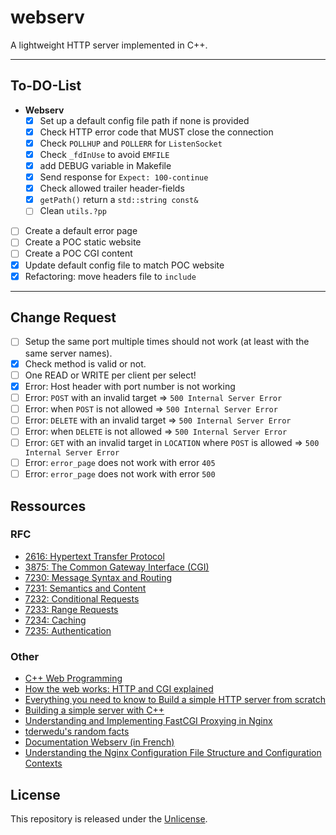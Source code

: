 # webserv
A lightweight HTTP server implemented in C++.

---

## To-DO-List

 - **Webserv**
 	- [x] Set up a default config file path if none is provided
	- [x] Check HTTP error code that MUST close the connection
	- [x] Check `POLLHUP` and `POLLERR` for `ListenSocket`
	- [x] Check `_fdInUse` to avoid `EMFILE`
	- [x] add DEBUG variable in Makefile
	- [x] Send response for `Expect: 100-continue`
	- [x] Check allowed trailer header-fields
	- [x] `getPath()` return a `std::string const&`
	- [ ] Clean `utils.?pp`
 - [ ] Create a default error page
 - [ ] Create a POC static website
 - [ ] Create a POC CGI content
 - [x] Update default config file to match POC website
 - [x] Refactoring: move headers file to `include`

---

## Change Request
- [ ] Setup the same port multiple times should not work (at least with the same server names).
- [x] Check method is valid or not.
- [ ] One READ or WRITE per client per select!
- [x] Error: Host header with port number is not working
- [ ] Error: `POST` with an invalid target => `500 Internal Server Error`
- [ ] Error: when `POST` is not allowed => `500 Internal Server Error`
- [ ] Error: `DELETE` with an invalid target => `500 Internal Server Error`
- [ ] Error: when `DELETE` is not allowed => `500 Internal Server Error`
- [ ] Error: `GET` with an invalid target in `LOCATION` where `POST` is allowed => `500 Internal Server Error`
- [ ] Error: `error_page` does not work with error `405`
- [ ] Error: `error_page` does not work with error `500`

## Ressources

### RFC

- [2616: Hypertext Transfer Protocol](https://www.rfc-editor.org/rfc/pdfrfc/rfc2616.txt.pdf)
- [3875: The Common Gateway Interface (CGI)](https://www.rfc-editor.org/rfc/pdfrfc/rfc3875.txt.pdf)
- [7230: Message Syntax and Routing](https://www.rfc-editor.org/rfc/pdfrfc/rfc7230.txt.pdf)
- [7231: Semantics and Content](https://www.rfc-editor.org/rfc/pdfrfc/rfc7231.txt.pdf)
- [7232: Conditional Requests](https://www.rfc-editor.org/rfc/pdfrfc/rfc7232.txt.pdf)
- [7233: Range Requests](https://www.rfc-editor.org/rfc/pdfrfc/rfc7233.txt.pdf)
- [7234: Caching](https://www.rfc-editor.org/rfc/pdfrfc/rfc7234.txt.pdf)
- [7235: Authentication](https://www.rfc-editor.org/rfc/pdfrfc/rfc7235.txt.pdf)

### Other

- [C++ Web Programming](https://www.tutorialspoint.com/cplusplus/cpp_web_programming.htm)
- [How the web works: HTTP and CGI explained](https://www.garshol.priv.no/download/text/http-tut.html)
- [Everything you need to know to Build a simple HTTP server from scratch](https://medium.com/from-the-scratch/http-server-what-do-you-need-to-know-to-build-a-simple-http-server-from-scratch-d1ef8945e4fa)
- [Building a simple server with C++](https://ncona.com/2019/04/building-a-simple-server-with-cpp/)
- [Understanding and Implementing FastCGI Proxying in Nginx](https://www.digitalocean.com/community/tutorials/understanding-and-implementing-fastcgi-proxying-in-nginx)
- [tderwedu's random facts](https://github.com/tderwedu/42cursus/blob/main/12_Inception/RandomFacts.md)
- [Documentation Webserv (in French)](https://www.notion.so/etelcode/Documentation-Webserv-320727979ffd4176a7dd5ba41aaadf46)
- [Understanding the Nginx Configuration File Structure and Configuration Contexts](https://www.digitalocean.com/community/tutorials/understanding-the-nginx-configuration-file-structure-and-configuration-contexts)

## License

This repository is released under the [Unlicense](https://github.com/maxdesalle/webserv/blob/main/LICENSE).
